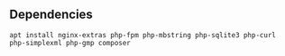 ## Dependencies

```
apt install nginx-extras php-fpm php-mbstring php-sqlite3 php-curl php-simplexml php-gmp composer 
```


